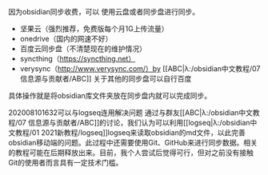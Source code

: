 因为obsidian同步收费，可以 使用云盘或者同步盘进行同步。
- 坚果云（强烈推荐，免费版每个月1G上传流量）
- onedrive（国内的网速不好）
- 百度云同步盘（不清楚现在的维护情况）
- syncthing（https://syncthing.net）
- verysync（http://www.verysync.com/）by [[ABC|λ:/obsidian中文教程/07 信息源与贡献者/ABC]]
关于其他的同步盘可以自行百度

具体操作就是将obsidian库文件夹放在同步盘内就可以完成同步。

202008101632可以与logseq连用解决问题
通过与群友[[ABC|λ:/obsidian中文教程/07 信息源与贡献者/ABC]]的讨论，我们认为可以利用[[logseq|λ:/obsidian中文教程/01 2021新教程/logseq]]logseq来读取obsidian的md文件，以此完善obsidian移动端的问题。此过程中还需要使用Git、GitHub来进行同步数据。相关的教程可能在后期释放出来。目前，我个人尝试后觉得可行，但对之前没有接触Git的使用者而言具有一定技术门槛。